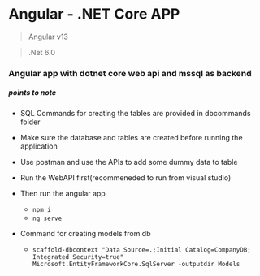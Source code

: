 # Angular - .NET Core APP

> Angular v13

> .Net 6.0

### Angular app with dotnet core web api and mssql as backend
##### _points to note_
* SQL Commands for creating the tables are provided in dbcommands folder
* Make sure the database and tables are created before running the application
* Use postman and use the APIs to add some dummy data to table
* Run the WebAPI first(recommeneded to run from visual studio)
* Then run the angular app
  * ``` npm i ``` 
  * ``` ng serve ``` 

* Command for creating models from db
  * ``` scaffold-dbcontext "Data Source=.;Initial Catalog=CompanyDB; Integrated Security=true" Microsoft.EntityFrameworkCore.SqlServer -outputdir Models ```

